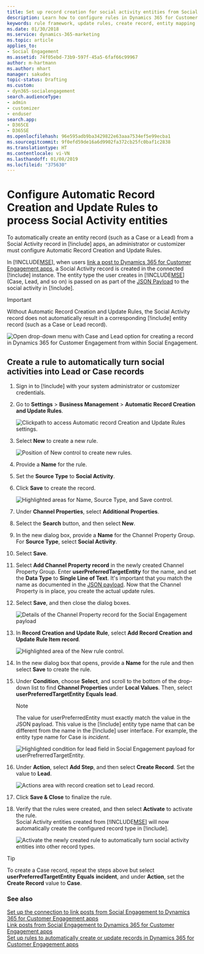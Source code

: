 ```yaml
---
title: Set up record creation for social activity entities from Social Engagement | Microsoft Docs
description: Learn how to configure rules in Dynamics 365 for Customer Engagement apps to automatically turn social activities into records.
keywords: rule framework, update rules, create record, entity mapping
ms.date: 01/30/2018
ms.service: dynamics-365-marketing
ms.topic: article
applies_to:
- Social Engagement
ms.assetid: 74f05ebd-73b9-597f-45a5-6faf66c99967
author: m-hartmann
ms.author: mhart
manager: sakudes
topic-status: Drafting
ms.custom:
- dyn365-socialengagement
search.audienceType:
- admin
- customizer
- enduser
search.app:
- D365CE
- D365SE
ms.openlocfilehash: 96e595adb9ba3429822e63aaa7534ef5e99ecba1
ms.sourcegitcommit: 9f0efd59de16a6d9902fa372cb25fc0baf1c2838
ms.translationtype: HT
ms.contentlocale: vi-VN
ms.lasthandoff: 01/08/2019
ms.locfileid: "375630"
---
```

# <a name="configure-automatic-record-creation-and-update-rules-to-process-social-activity-entities"></a>Configure Automatic Record Creation and Update Rules to process Social Activity entities

To automatically create an entity record (such as a Case or a Lead) from a Social Activity record in [!include[](../includes/pn-dynamics-crm.md)] apps, an administrator or customizer must configure Automatic Record Creation and Update Rules.

In [!INCLUDE[MSE](../includes/pn-social-engagement-short.md)], when users [link a post to Dynamics 365 for Customer Engagement apps](link-posts-to-dynamics-365.md), a Social Activity record is created in the connected [!include[](../includes/pn-dynamics-crm.md)] instance. The entity type the user creates in [!INCLUDE[MSE](../includes/pn-social-engagement-short.md)] (Case, Lead, and so on) is passed on as part of the [JSON Payload](create-dynamics-365-record-from-social-post.md) to the social activity in [!include[](../includes/pn-dynamics-crm.md)].


> [!IMPORTANT]
>  Without Automatic Record Creation and Update Rules, the Social Activity record does not automatically result in a corresponding [!include[](../includes/pn-dynamics-crm.md)] entity record (such as a Case or Lead record).

![Open drop-down menu with Case and Lead option for creating a record in Dynamics 365 for Customer Engagement from within Social Engagement.](media/select-entity-mse.png "Open drop-down menu with Case and Lead options for creating a record in Dynamics 365 for Customer Engagement from within Social Engagement")

## <a name="create-a-rule-to-automatically-turn-social-activities-into-lead-or-case-records"></a>Create a rule to automatically turn social activities into Lead or Case records

1. Sign in to [!include[](../includes/pn-dynamics-crm.md)] with your system administrator or customizer credentials.

2. Go to **Settings** > **Business Management** > **Automatic Record Creation and Update Rules**.

   ![Clickpath to access Automatic record Creation and Update Rules settings.](media/business-management-settings-D365.png "Access Automatic Record Creation and Update Rules settings")

3. Select **New** to create a new rule.

   ![Position of New control to create new rules.](media/new-record-creation-update-rule.png "Location of the New command to create new rules")

4. Provide a **Name** for the rule.

5. Set the **Source Type** to **Social Activity**.

6. Click **Save** to create the record.

   ![Highlighted areas for Name, Source Type, and Save control.](media/create-record-creation-update-rule.png "Location of areas for Name, Source Type, and the Save command")

7. Under **Channel Properties**, select **Additional Properties**.

8. Select the **Search** button, and then select **New**.

9. In the new dialog box, provide a **Name** for the Channel Property Group. For **Source Type**, select **Social Activity**.

10. Select **Save**.

11. Select **Add Channel Property record** in the newly created Channel Property Group. Enter **userPreferredTargetEntity** for the name, and set the **Data Type** to **Single Line of Text**. It's important that you match the name as documented in the [JSON payload](create-dynamics-365-record-from-social-post.md). Now that the Channel Property is in place, you create the actual update rules. 

12. Select **Save**, and then close the dialog boxes.

    ![Details of the Channel Property record for the Social Engagement payload](media/channel-property-group-userPreferredTargetEntity.png "Details of the Channel Property record for the Social Engagement payload")


13. In **Record Creation and Update Rule**, select **Add Record Creation and Update Rule Item record**.

    ![Highlighted area of the New rule control.](media/specify-record-creation-and-update-details.png "Location of the New Rule command")

14. In the new dialog box that opens, provide a **Name** for the rule and then select **Save** to create the rule.

15. Under **Condition**, choose **Select**, and scroll to the bottom of the drop-down list to find **Channel Properties** under **Local Values**. Then, select **userPreferredTargetEntity** **Equals** **lead**.  
    
    > [!NOTE]
    > The value for userPreferredEntity must exactly match the value in the JSON payload. This value is the [!include[](../includes/pn-dynamics-crm.md)] entity type name that can be different from the name in the [!include[](../includes/pn-dynamics-crm.md)] user interface. For example, the entity type name for Case is *incident*.

    ![Highlighted condition for lead field in Social Engagement payload for userPrefrerredTargetEntity.](media/lead-creation-condition.png "Condition for a Lead field in the Social Engagement payload for userPrefrerredTargetEntity")

16. Under **Action**, select **Add Step**, and then select **Create Record**. Set the value to **Lead**. 

    ![Actions area with record creation set to Lead record.](media/configure-action-update-rule.png "Actions area with record creation set to Lead")

17. Click **Save & Close** to finalize the rule.

18. Verify that the rules were created, and then select **Activate** to activate the rule.    
    Social Activity entities created from [!INCLUDE[MSE](../includes/pn-social-engagement-short.md)] will now automatically create the configured record type in [!include[](../includes/pn-dynamics-crm.md)]. 

    ![Activate the newly created rule to automatically turn social activity entities into other record types.](media/activate-update-rule.png "Activate the newly created rule to automatically turn Social Activity entities into other record types")

> [!TIP]
> To create a Case record, repeat the steps above but select **userPreferredTargetEntity** **Equals** **incident**, and under **Action**, set the **Create Record** value to **Case**.

### <a name="see-also"></a>See also

[Set up the connection to link posts from Social Engagement to Dynamics 365 for Customer Engagement apps](link-posts-to-dynamics-365.md)    
[Link posts from Social Engagement to Dynamics 365 for Customer Engagement apps](create-dynamics-365-record-from-social-post.md)    
[Set up rules to automatically create or update records in Dynamics 365 for Customer Engagement apps](https://technet.microsoft.com/library/mt812474.aspx)
